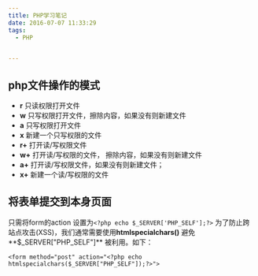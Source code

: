 ```yaml
---
title: PHP学习笔记
date: 2016-07-07 11:33:29
tags:
  - PHP


---
```


## php文件操作的模式 ##
- **r** 只读权限打开文件
- **w** 只写权限打开文件，擦除内容，如果没有则新建文件
- **a** 只写权限打开文件
- **x** 新建一个只写权限的文件
- **r+** 打开读/写权限文件
- **w+** 打开读/写权限的文件， 擦除内容，如果没有则新建文件
- **a+** 打开读/写权限文件，如果没有则新建文件；
- **x+** 新建一个读/写权限的文件

## 将表单提交到本身页面 ##

只需将form的action 设置为`<?php echo $_SERVER['PHP_SELF'];?>` 
为了防止跨站点攻击(XSS)，我们通常需要使用**htmlspecialchars()**
避免**$_SERVER["PHP_SELF"]** 被利用。如下：

    <form method="post" action="<?php echo htmlspecialchars($_SERVER["PHP_SELF"]);?>">

